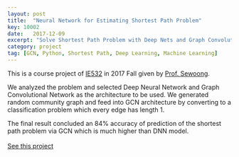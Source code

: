 ```yaml
---
layout: post
title:  "Neural Network for Estimating Shortest Path Problem"
key: 10002
date:   2017-12-09
excerpt: "Solve Shortest Path Problem with Deep Nets and Graph Convolution Nets"
category: project
tag: [GCN, Python, Shortest Path, Deep Learning, Machine Learning]
---
```


This is a course project of [IE532](http://web.engr.illinois.edu/~swoh/courses/ie532/index.html) in 2017 Fall given by [Prof. Sewoong](http://web.engr.illinois.edu/~swoh/).

We analyzed the problem and selected Deep Neural Network and Graph Convolutional Network as the architecture to be used. We generated random community graph and feed into GCN architecture by converting to a classification problem which every edge has length 1.

The final result concluded an 84% accuracy of prediction of the shortest path problem via GCN which is much higher than DNN model.
<br><br>
<a align="center" class="btn zoombtn" href="https://github.com/Zhenye-Na/gcn-spp">See this project</a>
